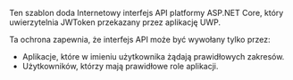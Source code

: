 ﻿Ten szablon doda Internetowy interfejs API platformy ASP.NET Core, który uwierzytelnia JWToken przekazany przez aplikację UWP.

Ta ochrona zapewnia, że interfejs API może być wywołany tylko przez:

* Aplikacje, które w imieniu użytkownika żądają prawidłowych zakresów.
* Użytkowników, którzy mają prawidłowe role aplikacji.

